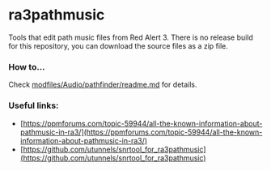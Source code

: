 # ra3pathmusic
Tools that edit path music files from Red Alert 3. There is no release build for this repository, you can download the source files as a zip file.

### How to...
Check [modfiles/Audio/pathfinder/readme.md](modfiles/Audio/pathfinder/readme.md) for details.

### Useful links:
- [https://ppmforums.com/topic-59944/all-the-known-information-about-pathmusic-in-ra3/](https://ppmforums.com/topic-59944/all-the-known-information-about-pathmusic-in-ra3/)
- [https://github.com/utunnels/snrtool_for_ra3pathmusic](https://github.com/utunnels/snrtool_for_ra3pathmusic)
